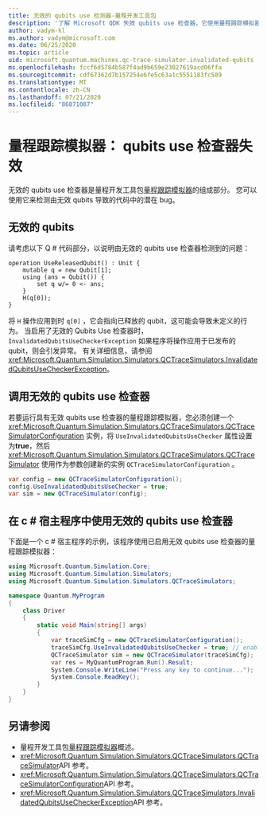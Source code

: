 ```yaml
---
title: 无效的 qubits use 检测器-量程开发工具包
description: '了解 Microsoft QDK 失效 qubits use 检查器，它使用量程跟踪模拟器检查您的 Q # 代码是否有可能无效的 qubits。'
author: vadym-kl
ms.author: vadym@microsoft.com
ms.date: 06/25/2020
ms.topic: article
uid: microsoft.quantum.machines.qc-trace-simulator.invalidated-qubits
ms.openlocfilehash: fccf6d5784b587f4ad9b659e23027619acd06ffa
ms.sourcegitcommit: cdf67362d7b157254e6fe5c63a1c5551183fc589
ms.translationtype: MT
ms.contentlocale: zh-CN
ms.lasthandoff: 07/21/2020
ms.locfileid: "86871087"
---
```

# <a name="quantum-trace-simulator-invalidated-qubits-use-checker"></a>量程跟踪模拟器： qubits use 检查器失效

无效的 qubits use 检查器是量程开发工具包[量程跟踪模拟器](xref:microsoft.quantum.machines.qc-trace-simulator.intro)的组成部分。 您可以使用它来检测由无效 qubits 导致的代码中的潜在 bug。 

## <a name="invalid-qubits"></a>无效的 qubits

请考虑以下 Q # 代码部分，以说明由无效的 qubits use 检查器检测到的问题：

```qsharp
operation UseReleasedQubit() : Unit {
    mutable q = new Qubit[1];
    using (ans = Qubit()) {
        set q w/= 0 <- ans;
    }
    H(q[0]);
}
```

将 `H` 操作应用到时 `q[0]` ，它会指向已释放的 qubit，这可能会导致未定义的行为。 当启用了无效的 Qubits Use 检查器时， `InvalidatedQubitsUseCheckerException` 如果程序将操作应用于已发布的 qubit，则会引发异常。 有关详细信息，请参阅 <xref:Microsoft.Quantum.Simulation.Simulators.QCTraceSimulators.InvalidatedQubitsUseCheckerException>。

## <a name="invoking-the-invalidated-qubits-use-checker"></a>调用无效的 qubits use 检查器

若要运行具有无效 qubits use 检查器的量程跟踪模拟器，您必须创建一个 <xref:Microsoft.Quantum.Simulation.Simulators.QCTraceSimulators.QCTraceSimulatorConfiguration> 实例，将 `UseInvalidatedQubitsUseChecker` 属性设置为**true**，然后 <xref:Microsoft.Quantum.Simulation.Simulators.QCTraceSimulators.QCTraceSimulator> 使用作为参数创建新的实例 `QCTraceSimulatorConfiguration` 。 

```csharp
var config = new QCTraceSimulatorConfiguration();
config.UseInvalidatedQubitsUseChecker = true;
var sim = new QCTraceSimulator(config);
```


## <a name="using-the-invalidated-qubits-use-checker-in-a-c-host-program"></a>在 c # 宿主程序中使用无效的 qubits use 检查器

下面是一个 c # 宿主程序的示例，该程序使用已启用无效 qubits use 检查器的量程跟踪模拟器： 

```csharp
using Microsoft.Quantum.Simulation.Core;
using Microsoft.Quantum.Simulation.Simulators;
using Microsoft.Quantum.Simulation.Simulators.QCTraceSimulators;

namespace Quantum.MyProgram
{
    class Driver
    {
        static void Main(string[] args)
        {
            var traceSimCfg = new QCTraceSimulatorConfiguration();
            traceSimCfg.UseInvalidatedQubitsUseChecker = true; // enables UseInvalidatedQubitsUseChecker
            QCTraceSimulator sim = new QCTraceSimulator(traceSimCfg);
            var res = MyQuantumProgram.Run().Result;
            System.Console.WriteLine("Press any key to continue...");
            System.Console.ReadKey();
        }
    }
}
```

## <a name="see-also"></a>另请参阅

- 量程开发工具包[量程跟踪模拟器](xref:microsoft.quantum.machines.qc-trace-simulator.intro)概述。
- <xref:Microsoft.Quantum.Simulation.Simulators.QCTraceSimulators.QCTraceSimulator>API 参考。
- <xref:Microsoft.Quantum.Simulation.Simulators.QCTraceSimulators.QCTraceSimulatorConfiguration>API 参考。
- <xref:Microsoft.Quantum.Simulation.Simulators.QCTraceSimulators.InvalidatedQubitsUseCheckerException>API 参考。